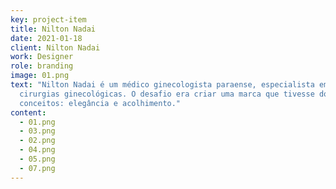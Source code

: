 ```yaml
---
key: project-item
title: Nilton Nadai
date: 2021-01-18
client: Nilton Nadai
work: Designer
role: branding
image: 01.png
text: "Nilton Nadai é um médico ginecologista paraense, especialista em
  cirurgias ginecológicas. O desafio era criar uma marca que tivesse dois
  conceitos: elegância e acolhimento."
content:
  - 01.png
  - 03.png
  - 02.png
  - 04.png
  - 05.png
  - 07.png
---
```

